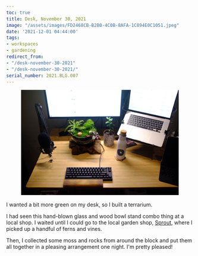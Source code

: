 ```yaml
---
toc: true
title: Desk, November 30, 2021
image: "/assets/images/FD2468CB-B2B0-4C0B-8AFA-1C894E0C1051.jpeg"
date: '2021-12-01 04:44:00'
tags:
- workspaces
- gardening
redirect_from:
- "/desk-november-30-2021"
- "/desk-november-30-2021/"
serial_number: 2021.BLG.007
---
```

<figure class="kg-card kg-image-card"><img src="/assets/images/FD2468CB-B2B0-4C0B-8AFA-1C894E0C1051.jpeg" /></figure>

I wanted a bit more green on my desk, so I built a terrarium.

I had seen this hand-blown glass and wood bowl stand combo thing at a local shop. I waited until I could go to the local garden shop, [Sprout](https://sprouthome.com/), where I picked up a handful of ferns and vines.

Then, I collected some moss and rocks from around the block and put them all together in a pleasing arrangement one night. I'm pretty pleased!

